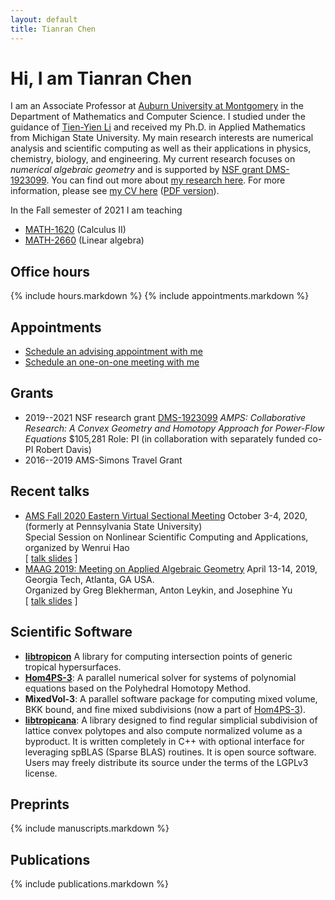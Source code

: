 ```yaml
---
layout: default
title: Tianran Chen
---
```


Hi, I am Tianran Chen
=====================

I am an Associate Professor at [Auburn University at Montgomery](http://www.aum.edu)
in the Department of Mathematics and Computer Science.
I studied under the guidance of [Tien-Yien Li](https://sites.google.com/view/tienyienli)
and received my Ph.D. in Applied Mathematics from Michigan State University.
My main research interests are numerical analysis and scientific computing
as well as their applications in physics, chemistry, biology, and engineering.
My current research focuses on _numerical algebraic geometry_
and is supported by [NSF grant DMS-1923099](https://nsf.gov/awardsearch/showAward?AWD_ID=1923099).
You can find out more about [my research here](research/).
For more information, please see [my CV here](cv/) ([PDF version](cv.pdf)).

In the Fall semester of 2021 I am teaching

- [MATH-1620](teaching/calc2/)     (Calculus II)
- [MATH-2660](teaching/linalg/)    (Linear algebra)

Office hours
------------

{% include hours.markdown %}
{% include appointments.markdown %}

Appointments
------------

<link href="https://assets.calendly.com/assets/external/widget.css" rel="stylesheet">
<script src="https://assets.calendly.com/assets/external/widget.js" type="text/javascript"></script>

- <a href="" onclick="Calendly.showPopupWidget('https://calendly.com/chentianran/advising');return false;">Schedule an advising appointment with me</a>
- <a href="" onclick="Calendly.showPopupWidget('https://calendly.com/chentianran/one-on-one');return false;">Schedule an one-on-one meeting with me</a>

<!-- Upcoming conferences
- [SIAM AG 2019](https://mathsites.unibe.ch/siamag19/)  
  July 9--13, 2019  
  Bern, Switzerland -->
  
<!-- - [AMS 2019 Spring Southeastern Sectional Meeting](http://www.ams.org/meetings/sectional/2261_program.html)  
  March 15-17, 2019 (Friday - Sunday)  
  Auburn University, Auburn, AL USA  
  [Special Session on Applications of Algebraic Geometry](http://www.ams.org/meetings/sectional/2261_program_ss25.html#title)
  organized by Greg Blekherman, Michael Burr, and I -->

Grants
-------------

- 2019--2021 NSF research grant 
  [DMS-1923099](https://nsf.gov/awardsearch/showAward?AWD_ID=1923099)
  _AMPS: Collaborative Research: A Convex Geometry and Homotopy Approach for Power-Flow Equations_
  \$105,281 Role: PI (in collaboration with separately funded co-PI Robert Davis)
- 2016--2019 AMS-Simons Travel Grant

Recent talks
------------

- [AMS Fall 2020 Eastern Virtual Sectional Meeting](https://www.ams.org/meetings/sectional/2278_program.html)
  October 3-4, 2020,  
  (formerly at Pennsylvania State University)  
  Special Session on Nonlinear Scientific Computing and Applications,
  organized by Wenrui Hao  
  [ [talk slides](/research/ams-2020-gt/) ]
- [MAAG 2019: Meeting on Applied Algebraic Geometry](https://sites.google.com/view/maag2019/home)
  April 13-14, 2019,  
  Georgia Tech, Atlanta, GA USA.  
  Organized by Greg Blekherman, Anton Leykin, and Josephine Yu  
  [ [talk slides](/research/maag-2019/) ]

Scientific Software
-------------------

- [__libtropicon__](/tropicon/)
    A library for computing intersection points of generic tropical hypersurfaces.
- [__Hom4PS-3__](http://www.hom4ps3.org):
    A parallel numerical solver for systems of polynomial equations based on the Polyhedral Homotopy Method.
- __MixedVol-3__:
    A parallel software package for computing mixed volume, BKK bound,
    and fine mixed subdivisions (now a part of [Hom4PS-3](http://www.hom4ps3.org)).
- [__libtropicana__](https://github.com/chentianran/libtropicana):
    A library designed to find regular simplicial subdivision of lattice convex polytopes and also compute normalized volume as a byproduct. It is written completely in C++ with optional interface for leveraging spBLAS (Sparse BLAS) routines. It is open source software. Users may freely distribute its source under the terms of the LGPLv3 license.

Preprints
---------

{% include manuscripts.markdown %}

Publications
------------

{% include publications.markdown %}
